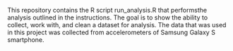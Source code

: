 This repository contains the R script run_analysis.R that performsthe analysis outlined in the instructions. The goal is to show the ability to collect, work with, and clean a dataset for analysis. The data that was used in this project was collected from accelerometers of Samsung Galaxy S smartphone.
